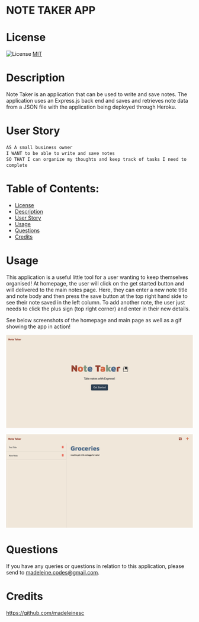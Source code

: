 # NOTE TAKER APP

# License
![License](https://img.shields.io/badge/License-MIT-9cf)
[MIT](https://opensource.org/licenses/MIT)

# Description
Note Taker is an application that can be used to write and save notes. The application uses an Express.js back end and saves and retrieves note data from a JSON file with the application being deployed through Heroku.

# User Story
```
AS A small business owner
I WANT to be able to write and save notes
SO THAT I can organize my thoughts and keep track of tasks I need to complete
```

# Table of Contents:
- [License](#license)
- [Description](#description)
- [User Story](#userstory)
- [Usage](#usage)
- [Questions](#questions)
- [Credits](#credits)
  

# Usage
This application is a useful little tool for a user wanting to keep themselves organised! At homepage, the user will click on the get started button and will delivered to the main notes page. Here, they can enter a new note title and note body and then press the save button at the top right hand side to see their note saved in the left column. To add another note, the user just needs to click the plus sign (top right corner) and enter in their new details.

See below screenshots of the homepage and main page as well as a gif showing the app in action! 

![homepage for note taker app](./images/homepage.png)

![mainpage for note taker app](./images/mainpage.png)


# Questions
If you have any queries or questions in relation to this application, please send to madeleine.codes@gmail.com.

# Credits
https://github.com/madeleinesc

